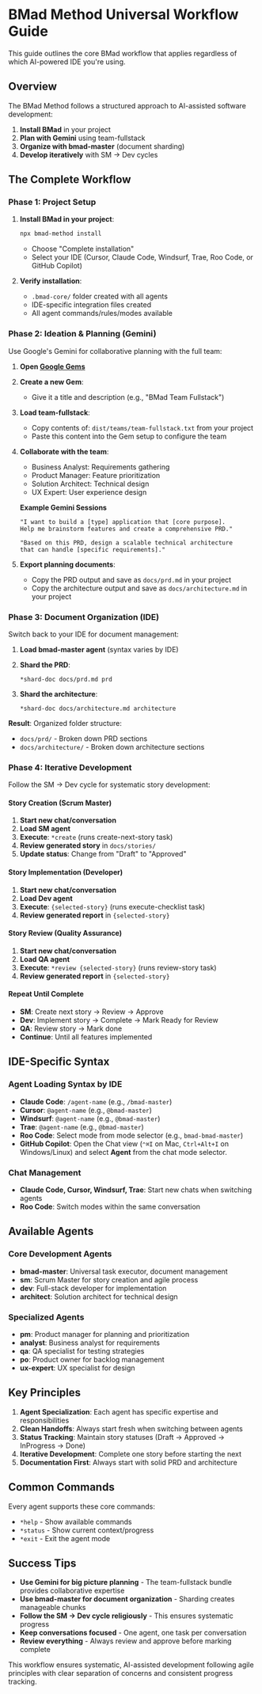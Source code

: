 # BMad Method Universal Workflow Guide

This guide outlines the core BMad workflow that applies regardless of which AI-powered IDE you're using.

## Overview

The BMad Method follows a structured approach to AI-assisted software development:

1. **Install BMad** in your project
2. **Plan with Gemini** using team-fullstack
3. **Organize with bmad-master** (document sharding)
4. **Develop iteratively** with SM → Dev cycles

## The Complete Workflow

### Phase 1: Project Setup

1. **Install BMad in your project**:

   ```bash
   npx bmad-method install
   ```

   - Choose "Complete installation"
   - Select your IDE (Cursor, Claude Code, Windsurf, Trae, Roo Code, or GitHub Copilot)

2. **Verify installation**:
   - `.bmad-core/` folder created with all agents
   - IDE-specific integration files created
   - All agent commands/rules/modes available

### Phase 2: Ideation & Planning (Gemini)

Use Google's Gemini for collaborative planning with the full team:

1. **Open [Google Gems](https://gemini.google.com/gems/view)**
2. **Create a new Gem**:
   - Give it a title and description (e.g., "BMad Team Fullstack")
3. **Load team-fullstack**:
   - Copy contents of: `dist/teams/team-fullstack.txt` from your project
   - Paste this content into the Gem setup to configure the team
4. **Collaborate with the team**:

   - Business Analyst: Requirements gathering
   - Product Manager: Feature prioritization
   - Solution Architect: Technical design
   - UX Expert: User experience design

   **Example Gemini Sessions**

   ```text
   "I want to build a [type] application that [core purpose].
   Help me brainstorm features and create a comprehensive PRD."

   "Based on this PRD, design a scalable technical architecture
   that can handle [specific requirements]."
   ```

5. **Export planning documents**:
   - Copy the PRD output and save as `docs/prd.md` in your project
   - Copy the architecture output and save as `docs/architecture.md` in your project

### Phase 3: Document Organization (IDE)

Switch back to your IDE for document management:

1. **Load bmad-master agent** (syntax varies by IDE)
2. **Shard the PRD**:

   ```text
   *shard-doc docs/prd.md prd
   ```

3. **Shard the architecture**:

   ```text
   *shard-doc docs/architecture.md architecture
   ```

**Result**: Organized folder structure:

- `docs/prd/` - Broken down PRD sections
- `docs/architecture/` - Broken down architecture sections

### Phase 4: Iterative Development

Follow the SM → Dev cycle for systematic story development:

#### Story Creation (Scrum Master)

1. **Start new chat/conversation**
2. **Load SM agent**
3. **Execute**: `*create` (runs create-next-story task)
4. **Review generated story** in `docs/stories/`
5. **Update status**: Change from "Draft" to "Approved"

#### Story Implementation (Developer)

1. **Start new chat/conversation**
2. **Load Dev agent**
3. **Execute**: `{selected-story}` (runs execute-checklist task)
4. **Review generated report** in `{selected-story}`

#### Story Review (Quality Assurance)

1. **Start new chat/conversation**
2. **Load QA agent**
3. **Execute**: `*review {selected-story}` (runs review-story task)
4. **Review generated report** in `{selected-story}`

#### Repeat Until Complete

- **SM**: Create next story → Review → Approve
- **Dev**: Implement story → Complete → Mark Ready for Review
- **QA**: Review story → Mark done
- **Continue**: Until all features implemented

## IDE-Specific Syntax

### Agent Loading Syntax by IDE

- **Claude Code**: `/agent-name` (e.g., `/bmad-master`)
- **Cursor**: `@agent-name` (e.g., `@bmad-master`)
- **Windsurf**: `@agent-name` (e.g., `@bmad-master`)
- **Trae**: `@agent-name` (e.g., `@bmad-master`)
- **Roo Code**: Select mode from mode selector (e.g., `bmad-bmad-master`)
- **GitHub Copilot**: Open the Chat view (`⌃⌘I` on Mac, `Ctrl+Alt+I` on Windows/Linux) and select **Agent** from the chat mode selector.

### Chat Management

- **Claude Code, Cursor, Windsurf, Trae**: Start new chats when switching agents
- **Roo Code**: Switch modes within the same conversation

## Available Agents

### Core Development Agents

- **bmad-master**: Universal task executor, document management
- **sm**: Scrum Master for story creation and agile process
- **dev**: Full-stack developer for implementation
- **architect**: Solution architect for technical design

### Specialized Agents

- **pm**: Product manager for planning and prioritization
- **analyst**: Business analyst for requirements
- **qa**: QA specialist for testing strategies
- **po**: Product owner for backlog management
- **ux-expert**: UX specialist for design

## Key Principles

1. **Agent Specialization**: Each agent has specific expertise and responsibilities
2. **Clean Handoffs**: Always start fresh when switching between agents
3. **Status Tracking**: Maintain story statuses (Draft → Approved → InProgress → Done)
4. **Iterative Development**: Complete one story before starting the next
5. **Documentation First**: Always start with solid PRD and architecture

## Common Commands

Every agent supports these core commands:

- `*help` - Show available commands
- `*status` - Show current context/progress
- `*exit` - Exit the agent mode

## Success Tips

- **Use Gemini for big picture planning** - The team-fullstack bundle provides collaborative expertise
- **Use bmad-master for document organization** - Sharding creates manageable chunks
- **Follow the SM → Dev cycle religiously** - This ensures systematic progress
- **Keep conversations focused** - One agent, one task per conversation
- **Review everything** - Always review and approve before marking complete

This workflow ensures systematic, AI-assisted development following agile principles with clear separation of concerns and consistent progress tracking.
